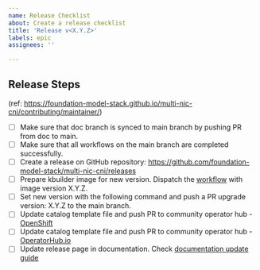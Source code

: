 ```yaml
---
name: Release Checklist
about: Create a release checklist
title: 'Release v<X.Y.Z>'
labels: epic
assignees: ''

---
```


## Release Steps
(ref: https://foundation-model-stack.github.io/multi-nic-cni/contributing/maintainer/)

- [ ] Make sure that doc branch is synced to main branch by pushing PR from doc to main.
- [ ] Make sure that all workflows on the main branch are completed successfully.
- [ ] Create a release on GitHub repository: https://github.com/foundation-model-stack/multi-nic-cni/releases
- [ ] Prepare kbuilder image for new version. Dispatch the [workflow](https://github.com/foundation-model-stack/multi-nic-cni/actions/workflows/build_push_kbuilder.yaml) with image version X.Y.Z.
- [ ] Set new version with the following command and push a PR upgrade version: X.Y.Z to the main branch.
- [ ] Update catalog template file and push PR to community operator hub - [OpenShift](https://github.com/redhat-openshift-ecosystem/community-operators-prod)
- [ ] Update catalog template file and push PR to community operator hub - [OperatorHub.io](https://github.com/k8s-operatorhub/community-operators)
- [ ] Update release page in documentation. Check [documentation update guide](https://foundation-model-stack.github.io/multi-nic-cni/contributing/local_build_push/#documentation-update)

